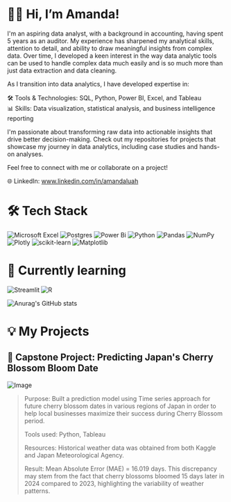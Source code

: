 # 🙋‍♀ Hi, I’m Amanda!
I'm an aspiring data analyst, with a background in accounting, having spent 5 years as an auditor. My experience has sharpened my analytical skills, attention to detail, and ability to draw meaningful insights from complex data. Over time, I developed a keen interest in the way data analytic tools can be used to handle complex data much easily and is so much more than just data extraction and data cleaning.

As I transition into data analytics, I have developed expertise in:

🛠️ Tools & Technologies: SQL, Python, Power BI, Excel, and Tableau <br/>
📊 Skills: Data visualization, statistical analysis, and business intelligence reporting <br/>

I'm passionate about transforming raw data into actionable insights that drive better decision-making. Check out my repositories for projects that showcase my journey in data analytics, including case studies and hands-on analyses.

Feel free to connect with me or collaborate on a project!

🌐 LinkedIn: www.linkedin.com/in/amandaluah

# 🛠️ Tech Stack
![Microsoft Excel](https://img.shields.io/badge/Microsoft_Excel-217346?style=for-the-badge&logo=microsoft-excel&logoColor=white)
![Postgres](https://img.shields.io/badge/postgres-%23316192.svg?style=for-the-badge&logo=postgresql&logoColor=white)
![Power Bi](https://img.shields.io/badge/power_bi-F2C811?style=for-the-badge&logo=powerbi&logoColor=black)
![Python](https://img.shields.io/badge/python-3670A0?style=for-the-badge&logo=python&logoColor=ffdd54)
![Pandas](https://img.shields.io/badge/pandas-%23150458.svg?style=for-the-badge&logo=pandas&logoColor=white)
![NumPy](https://img.shields.io/badge/numpy-%23013243.svg?style=for-the-badge&logo=numpy&logoColor=white)
![Plotly](https://img.shields.io/badge/Plotly-%233F4F75.svg?style=for-the-badge&logo=plotly&logoColor=white)
![scikit-learn](https://img.shields.io/badge/scikit--learn-%23F7931E.svg?style=for-the-badge&logo=scikit-learn&logoColor=white)
![Matplotlib](https://img.shields.io/badge/Matplotlib-%23ffffff.svg?style=for-the-badge&logo=Matplotlib&logoColor=black)

# 💭 Currently learning
![Streamlit](https://img.shields.io/badge/Streamlit-%23FE4B4B.svg?style=for-the-badge&logo=streamlit&logoColor=white)
![R](https://img.shields.io/badge/r-%23276DC3.svg?style=for-the-badge&logo=r&logoColor=white)

![Anurag's GitHub stats](https://github-readme-stats.vercel.app/api?username=amandaluah&show_icons=true&theme=radical)

# 💡 My Projects

## 🌸 Capstone Project: Predicting Japan's Cherry Blossom Bloom Date
![Image](https://github.com/user-attachments/assets/8ff62946-7225-4dc9-8b47-be74525a2086)
> Purpose: 
> Built a prediction model using Time series approach for future cherry blossom dates in various regions of Japan in order to help local businesses maximize their success during Cherry Blossom period.
> 
> Tools used: Python, Tableau
>
> Resources: Historical weather data was obtained from both Kaggle and Japan Meteorological Agency.
>
> Result: Mean Absolute Error (MAE) =  16.019 days. This discrepancy may stem from the fact that cherry blossoms bloomed 15 days later in 2024 compared to 2023, highlighting the variability of weather patterns.






<!---
amandaluah/amandaluah is a ✨ special ✨ repository because its `README.md` (this file) appears on your GitHub profile.
You can click the Preview link to take a look at your changes.
--->
